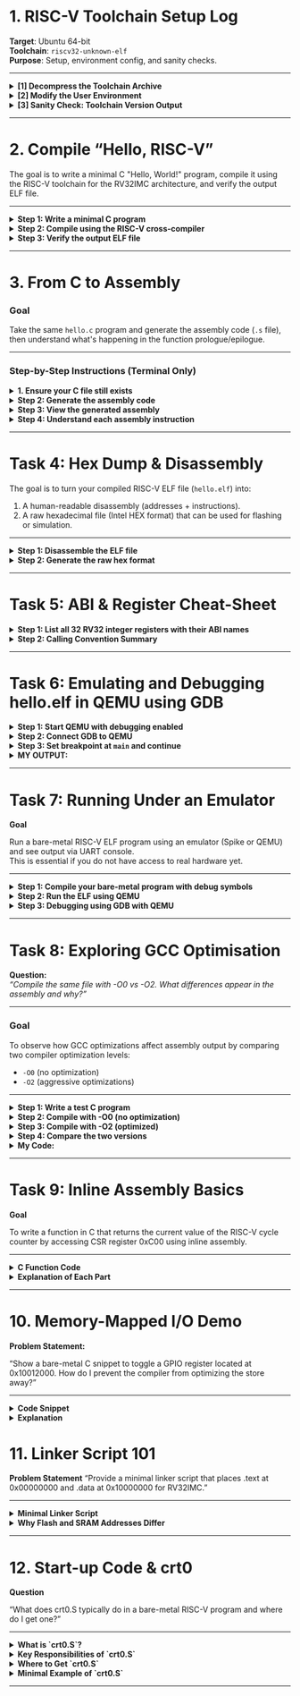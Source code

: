 # 1. RISC-V Toolchain Setup Log

**Target**: Ubuntu 64-bit  
**Toolchain**: `riscv32-unknown-elf`  
**Purpose**: Setup, environment config, and sanity checks.

---

<details>
<summary><strong>[1] Decompress the Toolchain Archive</strong></summary>

```bash
cd ~/Downloads
tar -xzf riscv-toolchain-rv32imac-x86_64-ubuntu.tar.gz
```
</details>
<details> <summary><strong>[2] Modify the User Environment</strong></summary>
Edit your shell config (~/.bashrc or ~/.zshrc) and append:

```bash
export PATH="$HOME/Downloads/riscv/bin:$PATH"
```
</details>
<details> <summary><strong>[3] Sanity Check: Toolchain Version Output</strong></summary>

  Run the following:


```bash
riscv32-unknown-elf-gcc --version
```

 EXPECTED OUTPUT:

![WhatsApp Image 2025-06-03 at 15 42 08_2e7d8809](https://github.com/user-attachments/assets/989c9f8e-7087-48fb-878b-e650cc827d4f)


```bash
riscv32-unknown-elf-objdump --version
```

EXPECTED OUTPUT:

![WhatsApp Image 2025-06-03 at 16 28 38_e4dec069](https://github.com/user-attachments/assets/0c5f2e27-7f32-4b8e-8dbc-69f7d4381c46)


```bash
riscv32-unknown-elf-gdb --version
```
 EXPECTED OUTPUT:

![WhatsApp Image 2025-06-04 at 16 56 06_c0a8bc80](https://github.com/user-attachments/assets/8168147f-6f4e-4a9e-a268-8e5178a5789a)

</details>

---

# 2. Compile “Hello, RISC-V”

The goal is to write a minimal C "Hello, World!" program, compile it using the RISC-V toolchain for the RV32IMC architecture, and verify the output ELF file.

---

<details>
<summary><b>Step 1: Write a minimal C program</b></summary>

Create a file named `hello.c`:

```bash
nano hello.c
```

Paste this code inside:

```c
#include <stdio.h>

int main() {
    printf("Hello, RISC-V\n");
    return 0;
}
```
Save and exit the editor (Ctrl + O, Enter, then Ctrl + X in nano).

</details>

<details> <summary><b>Step 2: Compile using the RISC-V cross-compiler</b></summary>
Run this command in the terminal:

```bash

riscv32-unknown-elf-gcc -march=rv32imc -mabi=ilp32 -o hello.elf hello.c
```
 If you get an error like "cannot find suitable multilib", it means your toolchain doesn't support rv32imc. You can try replacing with:

```bash
riscv32-unknown-elf-gcc  -o hello.elf hello.c
```
</details>

<details> <summary><b>Step 3: Verify the output ELF file</b></summary>
Check the type of the file using:

```bash

file hello.elf
```
Expected output (also displaying the possible error you may encounter):

![WhatsApp Image 2025-06-04 at 18 10 47_6ea5a008](https://github.com/user-attachments/assets/f3d84b2a-7628-4d71-b93d-99b7e4499c55)

</details>

---

# 3. From C to Assembly

### Goal
Take the same `hello.c` program and generate the assembly code (`.s` file), then understand what's happening in the function prologue/epilogue.

---

### Step-by-Step Instructions (Terminal Only)

<details>
<summary><strong> 1. Ensure your C file still exists</strong></summary>

Check your C source file:

```bash
cat hello.c
```

![WhatsApp Image 2025-06-04 at 17 10 59_b874a9f3](https://github.com/user-attachments/assets/2be19e58-941e-4686-a683-b661f835e159)
</details>

<details> <summary><b>Step 2: Generate the assembly code</b></summary>
Use the compiler to generate a .s file (assembly code) from the C source:

```bash
riscv32-unknown-elf-gcc -S -O0 hello.c
```
This will produce a file named hello.s.

</details>

<details> <summary><b>Step 3: View the generated assembly</b></summary>
View the output using:

```bash

cat hello.s
```
You should see something like this:

![WhatsApp Image 2025-06-04 at 17 19 39_32f9dfb7](https://github.com/user-attachments/assets/e4e233a0-7572-41fd-8d9e-460e7c77a6d8)

</details>

<details> <summary><b>Step 4: Understand each assembly instruction</b></summary>

![image](https://github.com/user-attachments/assets/efa29835-f2a8-4a90-b82e-c2fc675b60cc)

The first two correspond to the prologue and the bottom three to the epilogue

 These instructions are automatically inserted to manage function call/return safely.

</details>

---
  
# Task 4: Hex Dump & Disassembly

The goal is to turn your compiled RISC-V ELF file (`hello.elf`) into:
1. A human-readable disassembly (addresses + instructions).
2. A raw hexadecimal file (Intel HEX format) that can be used for flashing or simulation.

---

<details>
<summary><b>Step 1: Disassemble the ELF file</b></summary>

Use `objdump` to convert your ELF binary into readable RISC-V assembly with addresses:

```bash
riscv32-unknown-elf-objdump -d hello.elf > hello.dump
```
To view it:

```bash
cat hello.dump
```
PARTIAL OUTPUT:

![WhatsApp Image 2025-06-04 at 19 13 14_4f0828e8](https://github.com/user-attachments/assets/3c7ab543-6980-43a5-89f1-de0461a9a887)

100b4          -> Memory address(hex)  
1141           -> Raw machine code  
addi           -> mnemonic  
sp,sp,-16      -> operands  
addi sp,sp,-16 -> opcode  

</details>

<details> <summary><b>Step 2: Generate the raw hex format</b></summary>
  
Use objcopy to convert the ELF file into Intel HEX format:

```bash

riscv32-unknown-elf-objcopy -O ihex hello.elf hello.hex
```

To view the hex contents:

```bash
cat hello.hex
```

PARTIAL OUTPUT:

![WhatsApp Image 2025-06-04 at 19 25 04_c4b66b75](https://github.com/user-attachments/assets/52cb54f5-4367-4a84-9b1b-c23f44631cfb)

This file represents your binary's memory layout and can be loaded into emulators or flashed to hardware.

</details>
</details> 

---

# Task 5: ABI & Register Cheat-Sheet



<details><summary><b>Step 1: List all 32 RV32 integer registers with their ABI names</b></summary><br>


| Register | ABI Name | Typical Role                      |
|----------|----------|---------------------------------|
| x0       | zero     | Hard-wired zero (always 0)      |
| x1       | ra       | Return address                  |
| x2       | sp       | Stack pointer                  |
| x3       | gp       | Global pointer                 |
| x4       | tp       | Thread pointer                 |
| x5       | t0       | Temporary / caller-saved       |
| x6       | t1       | Temporary / caller-saved       |
| x7       | t2       | Temporary / caller-saved       |
| x8       | s0/fp    | Saved register / frame pointer |
| x9       | s1       | Saved register                 |
| x10      | a0       | Function argument / return     |
| x11      | a1       | Function argument / return     |
| x12      | a2       | Function argument              |
| x13      | a3       | Function argument              |
| x14      | a4       | Function argument              |
| x15      | a5       | Function argument              |
| x16      | a6       | Function argument              |
| x17      | a7       | Function argument              |
| x18      | s2       | Saved register                 |
| x19      | s3       | Saved register                 |
| x20      | s4       | Saved register                 |
| x21      | s5       | Saved register                 |
| x22      | s6       | Saved register                 |
| x23      | s7       | Saved register                 |
| x24      | s8       | Saved register                 |
| x25      | s9       | Saved register                 |
| x26      | s10      | Saved register                 |
| x27      | s11      | Saved register                 |
| x28      | t3       | Temporary / caller-saved       |
| x29      | t4       | Temporary / caller-saved       |
| x30      | t5       | Temporary / caller-saved       |
| x31      | t6       | Temporary / caller-saved       |

</details>

<details><summary><b>Step 2: Calling Convention Summary</b></summary>

- **a0–a7 (x10–x17):** Used to pass function arguments and return values.  
- **s0–s11 (x8, x9, x18–x27):** Callee-saved registers. The function must save and restore these if it modifies them.  
- **t0–t6 (x5–x7, x28–x31):** Caller-saved temporaries. The caller must save these if needed after a function call.  
- **ra (x1):** Return address. Used to store the address to return to after a function call.  
- **sp (x2):** Stack pointer. Points to the current top of the stack.  
- **gp (x3):** Global pointer. Used for accessing global variables in some environments.  
- **tp (x4):** Thread pointer. Used for thread-local storage.  
- **zero (x0):** Always zero. Writes have no effect.

</details>

---

# Task 6: Emulating and Debugging hello.elf in QEMU using GDB


  
 <details> <summary><strong>Step 1: Start QEMU with debugging enabled</strong></summary>

```bash
qemu-system-riscv32 -nographic -machine sifive_e -kernel hello.elf -S -gdb tcp::1234
```
</details>

 <details> <summary><strong>Step 2: Connect GDB to QEMU</strong></summary>

  Open another terminal and run:

```bash
riscv32-unknown-elf-gdb hello.elf
```

Then inside GDB:

```gdb

(gdb) target remote :1234
```
You should see:

```cpp

Remote debugging using :1234
0x00001000 in ?? ()
```

</details> 

<details> <summary><strong>Step 3: Set breakpoint at <code>main</code> and continue</strong></summary>
  
```gdb
(gdb) break main
Breakpoint 1 at 0x1016a: file hello.c, line 5.
(gdb) continue
```
 Problem:
At this point, QEMU consistently froze after hitting "continue".

Attempting to interrupt using Ctrl+C resulted in:

```ruby
Program received signal SIGINT, Interrupt.
0x00000000 in ?? ()
```
Stepping through with stepi stayed stuck at 0x00000000:

```scss
(gdb) stepi
0x00000000 in ?? ()
```

This behavior indicates that debugging failed due to missing debug symbols or QEMU not progressing correctly.

</details>

<details><summary><b> MY OUTPUT: </b></summary>

![WhatsApp Image 2025-06-05 at 17 24 46_cf10cf24](https://github.com/user-attachments/assets/9bd0c138-c8d7-4ca1-b83a-e2cd2723191a)


![WhatsApp Image 2025-06-05 at 17 24 47_d0c7d13e](https://github.com/user-attachments/assets/ef8e7746-85c8-4c9f-838e-ab3d769045f8)


</details>

---

# Task 7: Running Under an Emulator

<b>Goal</b>

Run a bare-metal RISC-V ELF program using an emulator (Spike or QEMU) and see output via UART console.  
This is essential if you do not have access to real hardware yet.

---

<details>
<summary><b>Step 1: Compile your bare-metal program with debug symbols</b></summary>

Use the following command to compile your C program (`hello.c`) with the linker script (`linker.ld`) and include debug info:

```bash
riscv32-unknown-elf-gcc -g -nostdlib -nostartfiles -T linker.ld -o hello.elf hello.c
```
</details>

<details> <summary><b>Step 2: Run the ELF using QEMU</b></summary>
Use QEMU's RISC-V system emulator to run your ELF and get UART output:

```bash

qemu-system-riscv32 -nographic -machine sifive_e -kernel hello.elf
```
</details>

<details> <summary><b>Step 3: Debugging using GDB with QEMU</b></summary><br>
  
Start QEMU with GDB server enabled:

```bash
qemu-system-riscv32 -nographic -machine sifive_e -kernel hello.elf -S -gdb tcp::1234
```
-S tells QEMU to start paused (waits for GDB)

-gdb tcp::1234 opens TCP port 1234 for GDB remote debugging

In another terminal, start GDB:

```bash

riscv32-unknown-elf-gdb hello.elf
```

Connect to QEMU's GDB server:

```gdb
(gdb) target remote :1234
```

Use GDB commands:

- info registers
Shows the current values of CPU registers (e.g., ra, sp, gp, a0, etc.)

![WhatsApp Image 2025-06-05 at 19 32 28_5e9db6a7](https://github.com/user-attachments/assets/7211a277-8224-4018-a7c8-cb1950437f2d)

- disassemble or disassemble <function>
Shows the assembly instructions around the program counter or for a specific function

![WhatsApp Image 2025-06-05 at 19 39 10_72e3359e](https://github.com/user-attachments/assets/94bbad30-e94c-44ad-a6c3-efdb0c021c97)

</details>

---

# Task 8: Exploring GCC Optimisation

**Question:**  
*“Compile the same file with -O0 vs -O2. What differences appear in the assembly and why?”*

---

### Goal

To observe how GCC optimizations affect assembly output by comparing two compiler optimization levels:  
- `-O0` (no optimization)  
- `-O2` (aggressive optimizations)

---

<details>
<summary><strong> Step 1: Write a test C program</strong></summary>

Use a slightly optimized example to make the changes clearly visible:

```c
// File: opt.c
int square(int x) {
    return x * x;
}

int unused_function() {
    int y = 100;
    return y;
}

int main() {
    int a = 10;
    int b = square(a);
    return b;
}
```

</details>

<details> <summary><strong> Step 2: Compile with -O0 (no optimization)</strong></summary>

  
```bash
riscv32-unknown-elf-gcc -S -O0 opt.c -o opt_O0.s
```

This generates a verbose .s file with all functions and minimal optimization.

</details>

<details> <summary><strong> Step 3: Compile with -O2 (optimized)</strong></summary>

```bash
riscv32-unknown-elf-gcc -S -O2 opt.c -o opt_O2.s
```

This will inline small functions, eliminate unused ones, and use registers more efficiently.

</details>

<details> <summary><strong> Step 4: Compare the two versions</strong></summary>

```bash
diff opt_O0.s opt_O2.s
```

You should see:

- unused_function removed

- square inlined (i.e., no separate function exists)

- Tighter, shorter assembly


| Feature                     | `-O0` Output (Verbose, No Optimizations) | `-O2` Output (Optimized, Compact) |
|----------------------------|-------------------------------------------|----------------------------------|
| Function: `square`         | Present as a standalone function          | **Removed, inlined into `main`** |
| Function: `unused_function`| Present in full                           | **Removed entirely**             |
| `main` function            | Calls `square` via `jal`                  | Does the multiplication inline   |
| Registers                  | Loads/stores to stack                     | Uses fewer registers             |
| Constant `int a = 10`      | Loaded into memory, then used             | Constant used directly           |
</details>

<details> <summary><strong>My Code: </strong></summary><br>
  
![unnamed](https://github.com/user-attachments/assets/6b93f125-4d09-40c9-a71d-7f22cf161386)

</details>

---

# Task 9: Inline Assembly Basics

<strong> Goal</strong>

  To write a function in C that returns the current value of the RISC-V cycle counter by accessing CSR register 0xC00 using inline assembly.

  ---

<details> <summary><strong>C Function Code</strong></summary><br>
  
![unnamed](https://github.com/user-attachments/assets/5cda32e2-41aa-45d2-899a-f071cdf8c085)


</details>

<details> <summary><strong> Explanation of Each Part</strong></summary><br>
 
  <details> <summary><strong>static inline uint32_t rdcycle(void)</strong></summary><br>

- static inline: Makes the function inlineable and avoids multiple-definition errors.

- uint32_t: Returns a 32-bit unsigned integer.

- rdcycle: Custom function name.
  
  </details>  


 <details><summary><strong> asm volatile ("csrr %0, cycle" : "=r"(c));</strong></summary>

- asm volatile
   - asm: Embed assembly code.
   - volatile: Prevent compiler from optimizing this line away.
- "csrr %0, cycle"
   - csrr: Control and Status Register Read instruction.
   - cycle: Name for CSR 0xC00 (cycle counter).
   - %0: Placeholder for the first operand (here, the output variable c).
- : "=r"(c)
   - "=r": Output operand (= means write-only), stored in a general-purpose register (r).
   - (c): The C variable that receives the result.

</details>

</details>  

---

# 10. Memory-Mapped I/O Demo

<b>Problem Statement:</b>

“Show a bare-metal C snippet to toggle a GPIO register located at 0x10012000. How do I prevent the compiler from optimizing the store away?”

---

<details><summary><strong>Code Snippet</strong></summary><br>

![unnamed](https://github.com/user-attachments/assets/c8ae0fe6-665b-4db4-8e76-84caca8f8fd5)

</details>

 <details> <summary><strong> Explanation</strong></summary><br>
   
- volatile:
  - Tells the compiler not to optimize access to the variable.
  - Required when accessing hardware registers or memory-mapped I/O.
  - Without it, compiler might skip the write because it sees no effect in program logic.

- (uint32_t*)0x10012000:
  - Casts the GPIO memory address to a pointer of type uint32_t*.
  - This assumes the hardware register is 4 bytes wide.

- *gpio = 0x1;:
  - Writes the value 0x1 to the register.
  - This could, for example, turn on a specific output pin.

- Alignment:
The address 0x10012000 is 4-byte aligned (divisible by 4), which is necessary for uint32_t access on many systems.

</details>

# 11. Linker Script 101

<strong> Problem Statement</strong>
“Provide a minimal linker script that places .text at 0x00000000 and .data at 0x10000000 for RV32IMC.”

---

</details> <details> <summary><strong>Minimal Linker Script</strong></summary><br>

```ld

SECTIONS
{
  .text 0x00000000 :
  {
    *(.text*)
  }

  .data 0x10000000 :
  {
    *(.data*)
  }
}
```

</details> 

<details><summary><strong> Why Flash and SRAM Addresses Differ</strong></summary><br>
  
- Flash (e.g., 0x00000000):

  - Non-volatile memory.

  - Stores program code that must survive resets/power cycles.

- SRAM (e.g., 0x10000000):

  - Volatile memory used for runtime data.

  - Faster and writable, unlike Flash.

 During startup, boot code usually copies .data from Flash to SRAM and zeros .bss, so variables are correctly initialized.

</details>

---

# 12. Start-up Code & crt0

<strong>Question</strong><br>

“What does crt0.S typically do in a bare-metal RISC-V program and where do I get one?”

---

<details><summary><strong>What is `crt0.S`?</strong></summary><br>
  
- crt0.S is the "C Runtime Zero" file — the very first code that runs before main() in a bare-metal program.

- It's written in assembly and is architecture-specific.

- It performs system-level initialization that C programs assume has already been done.

</details> 

<details><summary><strong>Key Responsibilities of `crt0.S`</strong></summary><br>
  
- Set the Stack Pointer (sp)

  - Stack is essential for calling C functions.

  - crt0 sets sp to a known safe memory location (usually top of RAM).

- Zero out .bss section

  - .bss holds uninitialized global/static variables, which should start as 0.

  - crt0 clears this region with a loop.

- Copy .data from Flash to RAM

  - .data holds initialized globals.

  - crt0 copies them from ROM (Flash) to SRAM.

- Call main()

  - After setting everything up, crt0 branches to your main program.

  - Infinite Loop After main Returns

  - If main() returns, crt0 halts or spins forever to prevent undefined behavior.

</details> <details> <summary><strong>Where to Get `crt0.S`</strong></summary>

- Option 1: Write Your Own

  - Very short (usually ~30–50 lines of RISC-V assembly).

- Option 2: Use from a Runtime Library

- Newlib and libc implementations often include crt0.S.

- You can extract one from:

  - newlib source

  - SiFive’s freedom-e-sdk

  - Minimal RISC-V templates on GitHub (bare-metal-riscv)

</details> 

<details> <summary><strong>Minimal Example of `crt0.S`</strong></summary><br>
  
```asm
.section .init
.global _start

_start:
  la sp, _stack_top     # Set up stack pointer

  # Zero .bss
  la a0, __bss_start
  la a1, __bss_end
  li a2, 0
bss_loop:
  beq a0, a1, bss_done
  sw a2, 0(a0)
  addi a0, a0, 4
  j bss_loop
bss_done:

  # Call main()
  call main

# Loop forever if main returns
hang:
  j hang
```
</details>

---
